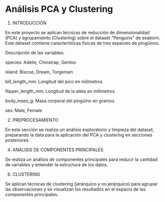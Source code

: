 # Análisis PCA y Clustering

1. INTRODUCCIÓN

En este proyecto se aplican técnicas de reducción de dimensionalidad (PCA) y agrupamiento (Clustering) sobre el dataset "Penguins" de seaborn. Este dataset contiene características físicas de tres especies de pingüinos.

  Descripción de las variables:
  
  species: Adelie, Chinstrap, Gentoo
  
  island: Biscoe, Dream, Torgersen
  
  bill_length_mm: Longitud del pico en milímetros
  
  flipper_length_mm: Longitud de la aleta en milímetros
  
  body_mass_g: Masa corporal del pingüino en gramos
  
  sex: Male, Female



2. PREPROCESAMIENTO

En esta sección se realiza un análisis exploratorio y limpieza del dataset, preparando la data para la aplicación del PCA y clustering en secciones posteriores.



4. ANÁLISIS DE COMPONENTES PRINCIPALES

Se realiza un análisis de componentes principales para reducir la cantidad de variables y entender la estructura de los datos.



6. CLUSTERING

Se aplican técnicas de clustering (jerárquico y no jerárquico) para agrupar las observaciones y se visualizan los resultados en el espacio de las componentes principales.

